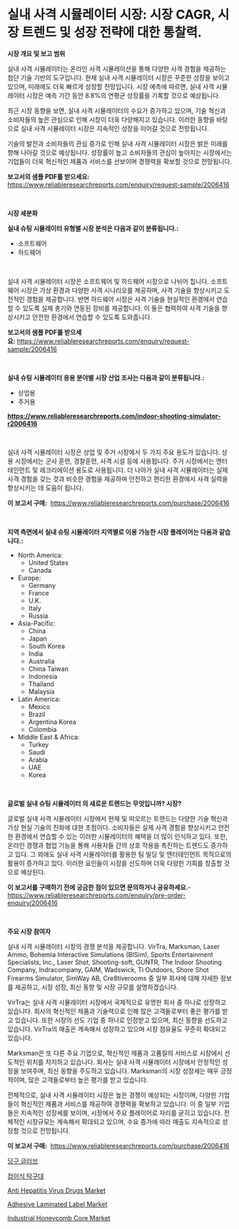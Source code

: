 <p><h1>실내 사격 시뮬레이터 시장: 시장 CAGR, 시장 트렌드 및 성장 전략에 대한 통찰력.</h1></p><p><strong>시장 개요 및 보고 범위</strong></p>
<p><p>실내 사격 시뮬레이터는 온라인 사격 시뮬레이션을 통해 다양한 사격 경험을 제공하는 첨단 기술 기반의 도구입니다. 현재 실내 사격 시뮬레이터 시장은 꾸준한 성장을 보이고 있으며, 미래에도 더욱 빠르게 성장할 전망입니다. 시장 예측에 따르면, 실내 사격 시뮬레이터 시장은 예측 기간 동안 8.8%의 연평균 성장률을 기록할 것으로 예상됩니다.</p><p>최근 시장 동향을 보면, 실내 사격 시뮬레이터의 수요가 증가하고 있으며, 기술 혁신과 소비자들의 높은 관심으로 인해 시장이 더욱 다양해지고 있습니다. 이러한 동향을 바탕으로 실내 사격 시뮬레이터 시장은 지속적인 성장을 이어갈 것으로 전망됩니다.</p><p>기술의 발전과 소비자들의 관심 증가로 인해 실내 사격 시뮬레이터 시장은 밝은 미래를 향해 나아갈 것으로 예상됩니다. 성장률이 높고 소비자들의 관심이 높아지는 시장에서는 기업들이 더욱 혁신적인 제품과 서비스를 선보이며 경쟁력을 확보할 것으로 전망됩니다.</p></p>
<p><strong>보고서의 샘플 PDF를 받으세요:</strong> <a href="https://www.reliableresearchreports.com/enquiry/request-sample/2006416">https://www.reliableresearchreports.com/enquiry/request-sample/2006416</a></p>
<p>&nbsp;</p>
<p><strong>시장 세분화</strong></p>
<p><strong>실내 슈팅 시뮬레이터 유형별 시장 분석은 다음과 같이 분류됩니다.:</strong></p>
<p><ul><li>소프트웨어</li><li>하드웨어</li></ul></p>
<p>&nbsp;</p>
<p><p>실내 사격 시뮬레이터 시장은 소프트웨어 및 하드웨어 시장으로 나뉘어 집니다. 소프트웨어 시장은 가상 환경과 다양한 사격 시나리오를 제공하며, 사격 기술을 향상시키고 도전적인 경험을 제공합니다. 반면 하드웨어 시장은 사격 기술을 현실적인 환경에서 연습할 수 있도록 실제 총기와 연동된 장비를 제공합니다. 이 둘은 협력하여 사격 기술을 향상시키고 안전한 환경에서 연습할 수 있도록 도와줍니다.</p></p>
<p><strong>보고서의 샘플 PDF를 받으세요:</strong>&nbsp;<a href="https://www.reliableresearchreports.com/enquiry/request-sample/2006416">https://www.reliableresearchreports.com/enquiry/request-sample/2006416</a></p>
<p>&nbsp;</p>
<p><strong> 실내 슈팅 시뮬레이터 응용 분야별 시장 산업 조사는 다음과 같이 분류됩니다.:</strong></p>
<p><ul><li>상업용</li><li>주거용</li></ul></p>
<p><strong><a href="https://www.reliableresearchreports.com/indoor-shooting-simulator-r2006416">https://www.reliableresearchreports.com/indoor-shooting-simulator-r2006416</a></strong></p>
<p>&nbsp;</p>
<p><p>실내 사격 시뮬레이터 시장은 상업 및 주거 시장에서 두 가지 주요 용도가 있습니다. 상용 시장에서는 군사 훈련, 경찰훈련, 사격 시설 등에 사용됩니다. 주거 시장에서는 엔터테인먼트 및 레크리에이션 용도로 사용됩니다. 더 나아가 실내 사격 시뮬레이터는 실제 사격 경험을 갖는 것과 비슷한 경험을 제공하며 안전하고 편리한 환경에서 사격 실력을 향상시키는 데 도움이 됩니다.</p></p>
<p><strong>이 보고서 구매:</strong>&nbsp; <a href="https://www.reliableresearchreports.com/purchase/2006416">https://www.reliableresearchreports.com/purchase/2006416</a></p>
<p>&nbsp;</p>
<p><strong>지역 측면에서 실내 슈팅 시뮬레이터 지역별로 이용 가능한 시장 플레이어는 다음과 같습니다.:</strong></p>
<p><ul>
    <li>
        North America:
        <ul>
            <li>United States</li>
            <li>Canada</li>
        </ul>
    </li>
    <li>
        Europe:
        <ul>
            <li>Germany</li>
            <li>France</li>
            <li>U.K.</li>
            <li>Italy</li>
            <li>Russia</li>
        </ul>
    </li>
    <li>
        Asia-Pacific:
        <ul>
            <li>China</li>
            <li>Japan</li>
            <li>South Korea</li>
            <li>India</li>
            <li>Australia</li>
            <li>China Taiwan</li>
            <li>Indonesia</li>
            <li>Thailand</li>
            <li>Malaysia</li>
        </ul>
    </li>
    <li>
        Latin America:
        <ul>
            <li>Mexico</li>
            <li>Brazil</li>
            <li>Argentina Korea</li>
            <li>Colombia</li>
        </ul>
    </li>
    <li>
        Middle East & Africa:
        <ul>
            <li>Turkey</li>
            <li>Saudi</li>
            <li>Arabia</li>
            <li>UAE</li>
            <li>Korea</li>
        </ul>
    </li>
    </ul></p>
<p>&nbsp;</p>
<p><strong>글로벌 실내 슈팅 시뮬레이터 의 새로운 트렌드는 무엇입니까? 시장?</strong></p>
<p><p>글로벌 실내 사격 시뮬레이터 시장에서 현재 및 떠오르는 트렌드는 다양한 기술 혁신과 가상 현실 기술의 진화에 대한 초점이다. 소비자들은 실제 사격 경험을 향상시키고 안전한 환경에서 연습할 수 있는 이러한 시뮬레이터의 혜택을 더 많이 인식하고 있다. 또한, 온라인 경쟁과 협업 기능을 통해 사용자들 간의 상호 작용을 촉진하는 트렌드도 증가하고 있다. 그 외에도 실내 사격 시뮬레이터를 활용한 팀 빌딩 및 엔터테인먼트 목적으로의 활용이 증가하고 있다. 이러한 요인들이 시장을 선도하며 더욱 다양한 기회를 창출할 것으로 예상된다.</p></p>
<p><strong>이 보고서를 구매하기 전에 궁금한 점이 있으면 문의하거나 공유하세요.</strong>- <a href="https://www.reliableresearchreports.com/enquiry/pre-order-enquiry/2006416">https://www.reliableresearchreports.com/enquiry/pre-order-enquiry/2006416</a></p>
<p>&nbsp;</p>
<p><strong>주요 시장 참여자</strong></p>
<p><p>실내 사격 시뮬레이터 시장의 경쟁 분석을 제공합니다. VirTra, Marksman, Laser Ammo, Bohemia Interactive Simulations (BISim), Sports Entertainment Specialists, Inc., Laser Shot, Shooting-soft, GUNTR, The Indoor Shooting Company, Indracompany, GAIM, Wadswick, Ti Outdoors, Shore Shot Firearms Simulator, SimWay AB, Cre8tiverooms 중 일부 회사에 대해 자세한 정보를 제공하고, 시장 성장, 최신 동향 및 시장 규모를 설명하겠습니다. </p><p>VirTra는 실내 사격 시뮬레이터 시장에서 국제적으로 유명한 회사 중 하나로 성장하고 있습니다. 회사의 혁신적인 제품과 기술력으로 인해 많은 고객들로부터 좋은 평가를 받고 있습니다. 또한 시장의 선도 기업 중 하나로 인정받고 있으며, 최신 동향을 선도하고 있습니다. VirTra의 매출은 계속해서 성장하고 있으며 시장 점유율도 꾸준히 확대되고 있습니다.</p><p>Marksman은 또 다른 주요 기업으로, 혁신적인 제품과 고품질의 서비스로 시장에서 선도적인 위치를 차지하고 있습니다. 회사는 실내 사격 시뮬레이터 시장에서 안정적인 성장을 보여주며, 최신 동향을 주도하고 있습니다. Marksman의 시장 성장세는 매우 긍정적이며, 많은 고객들로부터 높은 평가를 받고 있습니다.</p><p>전체적으로, 실내 사격 시뮬레이터 시장은 높은 경쟁이 예상되는 시장이며, 다양한 기업들이 혁신적인 제품과 서비스를 제공하여 경쟁력을 확보하고 있습니다. 이 중 일부 기업들은 지속적인 성장세를 보이며, 시장에서 주요 플레이어로 자리를 굳히고 있습니다. 전체적인 시장규모는 계속해서 확대되고 있으며, 수요 증가에 따라 매출도 지속적으로 성장할 것으로 전망됩니다.</p></p>
<p><strong>이 보고서 구매:</strong>&nbsp;&nbsp;<a href="https://www.reliableresearchreports.com/purchase/2006416">https://www.reliableresearchreports.com/purchase/2006416</a></p>
<p><p><a href="https://github.com/Howaoole34545/Market-Research-Report-List-1/blob/main/596069953864.md">당구 글러브</a></p><p><a href="https://github.com/JackieFauhey9089475/Market-Research-Report-List-1/blob/main/512555953865.md">접이식 탁구대</a></p><p><a href="https://github.com/nathandecarvalho/Market-Research-Report-List-3/blob/main/anti-hepatitis-virus-drugs-market.md">Anti Hepatitis Virus Drugs Market</a></p><p><a href="https://www.linkedin.com/pulse/adhesive-laminated-label-market-growth-trends-covid-19-impact-tvzyf?trackingId=h6BkVfhN9TKAp96Dzh5IYA%3D%3D">Adhesive Laminated Label Market</a></p><p><a href="https://github.com/julyju69/Market-Research-Report-List-3/blob/main/industrial-honeycomb-core-market.md">Industrial Honeycomb Core Market</a></p></p>